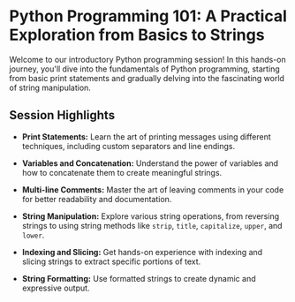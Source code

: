 # Python Programming 101: A Practical Exploration from Basics to Strings

Welcome to our introductory Python programming session! In this hands-on journey, you'll dive into the fundamentals of Python programming, starting from basic print statements and gradually delving into the fascinating world of string manipulation.

## Session Highlights

- **Print Statements:** Learn the art of printing messages using different techniques, including custom separators and line endings.

- **Variables and Concatenation:** Understand the power of variables and how to concatenate them to create meaningful strings.

- **Multi-line Comments:** Master the art of leaving comments in your code for better readability and documentation.

- **String Manipulation:** Explore various string operations, from reversing strings to using string methods like `strip`, `title`, `capitalize`, `upper`, and `lower`.

- **Indexing and Slicing:** Get hands-on experience with indexing and slicing strings to extract specific portions of text.

- **String Formatting:** Use formatted strings to create dynamic and expressive output.
